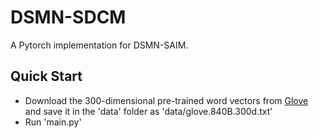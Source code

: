 # DSMN-SDCM

A Pytorch implementation for DSMN-SAIM.

## Quick Start

- Download the 300-dimensional pre-trained word vectors from [Glove](https://nlp.stanford.edu/projects/glove/) and save it in the 'data' folder as 'data/glove.840B.300d.txt'
- Run 'main.py'
